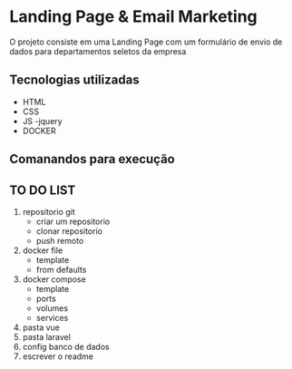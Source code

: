 
# Landing Page & Email Marketing
O projeto consiste em uma Landing Page com um formulário de envio de dados para departamentos seletos da empresa

## Tecnologias utilizadas
- HTML
- CSS
- JS
   -jquery
- DOCKER

## Comanandos para execução



## TO DO LIST
1. repositorio git
   - criar um repositorio
   - clonar repositorio
   - push remoto
1. docker file
   - template
   - from defaults
1. docker compose
   - template
   - ports
   - volumes
   - services
1. pasta vue
1. pasta laravel
1. config banco de dados
1. escrever o readme
